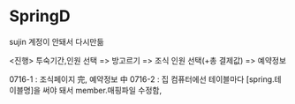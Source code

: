 # SpringD
sujin 계정이 안돼서 다시만듦

<진행>
투숙기간,인원 선택 => 방고르기 => 조식 인원 선택(+총 결제값) => 예약정보

0716-1 : 조식페이지 完, 예약정보 中
0716-2 : 집 컴퓨터에선 테이블마다 [spring.테이블명]을 써야 돼서 member.매핑파일 수정함, 
